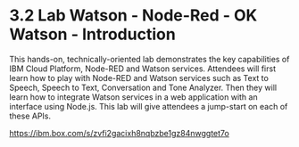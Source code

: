
# 3.2 Lab Watson - Node-Red - OK Watson - Introduction

This hands-on, technically-oriented lab demonstrates the key capabilities of IBM Cloud Platform, Node-RED and Watson services. Attendees will first learn how to play with Node-RED and Watson services such as Text to Speech, Speech to Text, Conversation and Tone Analyzer. Then they will learn how to integrate Watson services in a web application with an interface using Node.js. This lab will give attendees a jump-start on each of these APIs.

https://ibm.box.com/s/zvfi2gacixh8nqbzbe1gz84nwggtet7o

